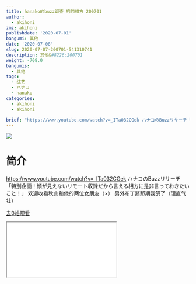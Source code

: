 ```yaml
---
title: hanako的buzz调查 抱怨相方 200701
author:
  - akihoni
zmz: akihoni
publishdate: '2020-07-01'
bangumi: 其他
date: '2020-07-08'
slug: 2020-07-07-200701-541310741
description: 其他&#8226;200701
weight: -708.0
bangumis:
  - 其他
tags:
  - 综艺
  - ハナコ
  - hanako
categories:
  - akihoni
  - akihoni

brief: "https://www.youtube.com/watch?v=_ITa032CGek ハナコのBuzzリサーチ「特別企画！顔が見えないリモート収録だから言える相方に是非言っておきたいこと！」 欢迎收看秋山和他的两位女朋友（×） 另外布丁酱那期我鸽了（理直气壮）"
---
```

![](https://raw.githubusercontent.com/tcgriffith/owaraisite/master/static/tmpimg/52feeb6c39a3fc81657eaa86c24a95c82e8d9f56.jpg.480.jpg)
# 简介  
https://www.youtube.com/watch?v=_ITa032CGek
ハナコのBuzzリサーチ「特別企画！顔が見えないリモート収録だから言える相方に是非言っておきたいこと！」
欢迎收看秋山和他的两位女朋友（×）
另外布丁酱那期我鸽了（理直气壮）  

[去B站观看](https://www.bilibili.com/video/av541310741/)
<div class ="resp-container"><iframe class="testiframe" src="//player.bilibili.com/player.html?aid=541310741"", scrolling="no", allowfullscreen="true" > </iframe></div> 
